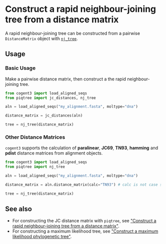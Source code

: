 # Construct a rapid neighbour-joining tree from a distance matrix

A rapid neighbour-joining tree can be constructed from a pairwise `DistanceMatrix` object with [`nj_tree`](../api/tree/nj_tree.md).

## Usage

### Basic Usage

Make a pairwise distance matrix, then construct a the rapid neighbour-joining tree.

```python
from cogent3 import load_aligned_seqs
from piqtree import jc_distances, nj_tree

aln = load_aligned_seqs("my_alignment.fasta", moltype="dna")

distance_matrix = jc_distances(aln)

tree = nj_tree(distance_matrix)
```

### Other Distance Matrices

`cogent3` supports the calculation of **paralinear**, **JC69**, **TN93**, **hamming** and **pdist** distance matrices from alignment objects.

```python
from cogent3 import load_aligned_seqs
from piqtree import nj_tree

aln = load_aligned_seqs("my_alignment.fasta", moltype="dna")

distance_matrix = aln.distance_matrix(calc="TN93") # calc is not case sensitive

tree = nj_tree(distance_matrix)
```

## See also

- For constructing the JC distance matrix with `piqtree`, see ["Construct a rapid neighbour-joining tree from a distance matrix"](calculate_jc_distances.md).
- For constructing a maximum likelihood tree, see ["Construct a maximum likelihood phylogenetic tree"](construct_ml_tree.md).
